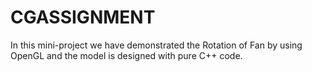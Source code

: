 # CGASSIGNMENT
In this mini-project we have demonstrated the Rotation of Fan by using OpenGL and the model is designed with pure C++ code.
